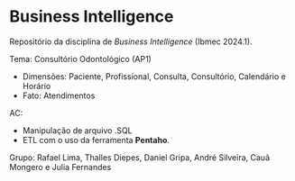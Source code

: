 # Business Intelligence

Repositório da disciplina de _Business Intelligence_ (Ibmec 2024.1).

Tema: Consultório Odontológico (AP1)
 - Dimensões: Paciente, Profissional, Consulta, Consultório, Calendário e Horário
 - Fato: Atendimentos

AC:
- Manipulação de arquivo .SQL
- ETL com o uso da ferramenta __Pentaho__.

Grupo: Rafael Lima, Thalles Diepes, Daniel Gripa, André Silveira, Cauã Mongero e Julia Fernandes

